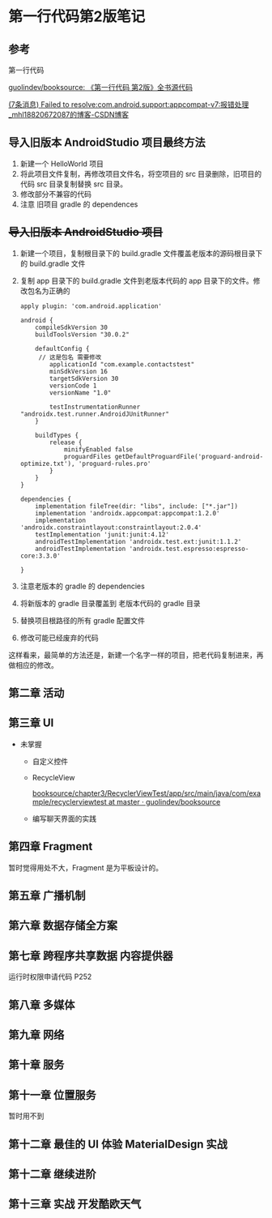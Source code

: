 # 第一行代码第2版笔记

## 参考

第一行代码

[guolindev/booksource: 《第一行代码 第2版》全书源代码](https://github.com/guolindev/booksource)

[(7条消息) Failed to resolve:com.android.support:appcompat-v7:报错处理_mhl18820672087的博客-CSDN博客](https://blog.csdn.net/mhl18820672087/article/details/78385361)

## 导入旧版本 AndroidStudio 项目最终方法

1. 新建一个 HelloWorld 项目
2. 将此项目文件复制，再修改项目文件名，将空项目的 src 目录删除，旧项目的代码 src 目录复制替换 src 目录。
3. 修改部分不兼容的代码
4. 注意 旧项目 gradle 的 dependences

## ~~导入旧版本 AndroidStudio 项目~~

1. 新建一个项目，复制根目录下的 build.gradle 文件覆盖老版本的源码根目录下的 build.gradle 文件

2. 复制 app 目录下的 build.gradle 文件到老版本代码的 app 目录下的文件。修改包名为正确的

   ```
   apply plugin: 'com.android.application'
   
   android {
       compileSdkVersion 30
       buildToolsVersion "30.0.2"
   
       defaultConfig {
       	// 这是包名 需要修改
           applicationId "com.example.contactstest"
           minSdkVersion 16
           targetSdkVersion 30
           versionCode 1
           versionName "1.0"
   
           testInstrumentationRunner "androidx.test.runner.AndroidJUnitRunner"
       }
   
       buildTypes {
           release {
               minifyEnabled false
               proguardFiles getDefaultProguardFile('proguard-android-optimize.txt'), 'proguard-rules.pro'
           }
       }
   }
   
   dependencies {
       implementation fileTree(dir: "libs", include: ["*.jar"])
       implementation 'androidx.appcompat:appcompat:1.2.0'
       implementation 'androidx.constraintlayout:constraintlayout:2.0.4'
       testImplementation 'junit:junit:4.12'
       androidTestImplementation 'androidx.test.ext:junit:1.1.2'
       androidTestImplementation 'androidx.test.espresso:espresso-core:3.3.0'
   
   }
   
   ```

3. 注意老版本的 gradle 的 dependencies
4. 将新版本的 gradle 目录覆盖到 老版本代码的 gradle 目录
5. 替换项目根路径的所有 gradle 配置文件
6. 修改可能已经废弃的代码

 这样看来，最简单的方法还是，新建一个名字一样的项目，把老代码复制进来，再做相应的修改。

## 第二章 活动

## 第三章 UI

- 未掌握
  - 自定义控件

  - RecycleView

    [booksource/chapter3/RecyclerViewTest/app/src/main/java/com/example/recyclerviewtest at master · guolindev/booksource](https://github.com/guolindev/booksource/tree/master/chapter3/RecyclerViewTest/app/src/main/java/com/example/recyclerviewtest)

  - 编写聊天界面的实践

## 第四章 Fragment

暂时觉得用处不大，Fragment 是为平板设计的。

## 第五章 广播机制



## 第六章 数据存储全方案



## 第七章 跨程序共享数据 内容提供器

运行时权限申请代码 P252

## 第八章 多媒体



## 第九章 网络



## 第十章 服务



## 第十一章 位置服务

暂时用不到

## 第十二章 最佳的 UI 体验 MaterialDesign 实战



## 第十二章 继续进阶



## 第十三章 实战 开发酷欧天气

